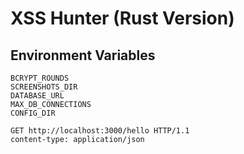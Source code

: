 # XSS Hunter (Rust Version)

## Environment Variables
```
BCRYPT_ROUNDS
SCREENSHOTS_DIR
DATABASE_URL
MAX_DB_CONNECTIONS
CONFIG_DIR
``` 

```http
GET http://localhost:3000/hello HTTP/1.1
content-type: application/json
```